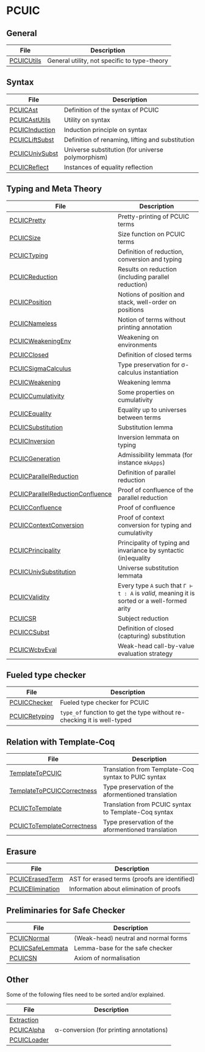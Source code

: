 # PCUIC

## General

| File         | Description                                  |
|--------------|----------------------------------------------|
| [PCUICUtils] | General utility, not specific to type-theory |

[PCUICUtils]: PCUICUtils.v

## Syntax

| File             | Description                                               |
|------------------|-----------------------------------------------------------|
| [PCUICAst]       | Definition of the syntax of PCUIC                         |
| [PCUICAstUtils]  | Utility on syntax                                         |
| [PCUICInduction] | Induction principle on syntax                             |
| [PCUICLiftSubst] | Definition of renaming, lifting and substitution          |
| [PCUICUnivSubst] | Universe substitution (for universe polymorphism)         |
| [PCUICReflect]   | Instances of equality reflection                          |

[PCUICAst]: PCUICAst.v
[PCUICAstUtils]: PCUICAstUtils.v
[PCUICInduction]: PCUICInduction.v
[PCUICLiftSubst]: PCUICLiftSubst.v
[PCUICUnivSubst]: PCUICUnivSubst.v
[PCUICReflect]: PCUICReflect.v

## Typing and Meta Theory

| File             | Description                                               |
|------------------|-----------------------------------------------------------|
| [PCUICPretty]    |  Pretty-printing of PCUIC terms                           |
| [PCUICSize]      |  Size function on PCUIC terms                             |
| [PCUICTyping]    | Definition of reduction, conversion and typing            |
| [PCUICReduction] | Results on reduction (including parallel reduction)       |
| [PCUICPosition]  | Notions of position and stack, well-order on positions    |
| [PCUICNameless]  | Notion of terms without printing annotation               |
| [PCUICWeakeningEnv] | Weakening on environments                              |
| [PCUICClosed]    | Definition of closed terms                                |
| [PCUICSigmaCalculus] | Type preservation for σ-calculus instantiation        |
| [PCUICWeakening] | Weakening lemma                                           |
| [PCUICCumulativity] | Some properties on cumulativity                        |
| [PCUICEquality]  | Equality up to universes between terms                    |
| [PCUICSubstitution] | Substitution lemma                                     |
| [PCUICInversion] | Inversion lemmata on typing                               |
| [PCUICGeneration] | Admissibility lemmata  (for instance `mkApps`)           |
| [PCUICParallelReduction] | Definition of parallel reduction                  |
| [PCUICParallelReductionConfluence] | Proof of confluence of the parallel reduction |
| [PCUICConfluence] | Proof of confluence                                      |
| [PCUICContextConversion] | Proof of context conversion for typing and cumulativity  |
| [PCUICPrincipality] | Principality of typing and invariance by syntactic (in)equality |
| [PCUICUnivSubstitution] | Universe substitution lemmata                      |
| [PCUICValidity] | Every type `A` such that `Γ ⊢ t : A` is *valid*, meaning it is sorted or a well-formed arity |
| [PCUICSR] | Subject reduction |
| [PCUICCSubst]    | Definition of closed (capturing) substitution             |
| [PCUICWcbvEval] | Weak-head call-by-value evaluation strategy |

[PCUICPretty]: PCUICPretty.v
[PCUICSize]: PCUICSize.v
[PCUICTyping]: PCUICTyping.v
[PCUICReduction]: PCUICReduction.v
[PCUICPosition]: PCUICPosition.v
[PCUICNameless]: PCUICNameless.v
[PCUICWeakeningEnv]: PCUICWeakeningEnv.v
[PCUICClosed]: PCUICClosed.v
[PCUICSigmaCalculus]: PCUICSigmaCalculus.v
[PCUICWeakening]: PCUICWeakening.v
[PCUICCumulativity]: PCUICCumulativity.v
[PCUICEquality]: PCUICEquality.v
[PCUICSubstitution]: PCUICSubstitution.v
[PCUICInversion]: PCUICInversion.v
[PCUICGeneration]: PCUICGeneration.v
[PCUICParallelReduction]: PCUICParallelReduction.v
[PCUICParallelReductionConfluence]: PCUICParallelReductionConfluence.v
[PCUICConfluence]: PCUICConfluence.v
[PCUICContextConversion]: PCUICContextConversion.v
[PCUICPrincipality]: PCUICPrincipality.v
[PCUICUnivSubstitution]: PCUICUnivSubstitution.v
[PCUICValidity]: PCUICValidity.v
[PCUICSR]: PCUICSR.v
[PCUICCSubst]: PCUICCSubst.v
[PCUICWcbvEval]: PCUICWcbvEval.v

## Fueled type checker

| File             | Description                                               |
|------------------|-----------------------------------------------------------|
| [PCUICChecker]   | Fueled type checker for PCUIC                             |
| [PCUICRetyping]  | `type_of` function to get the type without re-checking it is well-typed |

[PCUICChecker]: PCUICChecker.v
[PCUICRetyping]: PCUICRetyping.v

## Relation with Template-Coq

| File              | Description                                              |
|-------------------|----------------------------------------------------------|
| [TemplateToPCUIC] | Translation from Template-Coq syntax to PUIC syntax      |
| [TemplateToPCUICCorrectness] | Type preservation of the aformentioned translation |
| [PCUICToTemplate] | Translation from PCUIC syntax to Template-Coq syntax |
| [PCUICToTemplateCorrectness] | Type preservation of the aformentioned translation |

[TemplateToPCUIC]: TemplateToPCUIC.v
[TemplateToPCUICCorrectness]: TemplateToPCUICCorrectness.v
[PCUICToTemplate]: PCUICToTemplate.v
[PCUICToTemplateCorrectness]: PCUICToTemplateCorrectness.v

## Erasure

| File               | Description                                             |
|--------------------|---------------------------------------------------------|
| [PCUICErasedTerm]  | AST for erased terms (proofs are identified)            |
| [PCUICElimination] | Information about elimination of proofs                 |

[PCUICErasedTerm]: PCUICErasedTerm.v
[PCUICElimination]: PCUICElimination.v

## Preliminaries for Safe Checker

| File               | Description                                             |
|--------------------|---------------------------------------------------------|
| [PCUICNormal]      | (Weak-head) neutral and normal forms                    |
| [PCUICSafeLemmata] | Lemma-base for the safe checker                         |
| [PCUICSN]          | Axiom of normalisation                                  |


[PCUICNormal]: PCUICNormal.v
[PCUICSafeLemmata]: PCUICSafeLemmata.v
[PCUICSN]: PCUICSN.v

## Other

Some of the following files need to be sorted and/or explained.

| File               | Description                                             |
|--------------------|---------------------------------------------------------|
| [Extraction]       |                                                         |
| [PCUICAlpha]       | α-conversion (for printing annotations)                 |
| [PCUICLoader]      |                                                         |

[Extraction]: Extraction.v
[PCUICAlpha]: PCUICAlpha.v
[PCUICLoader]: PCUICLoader.v
